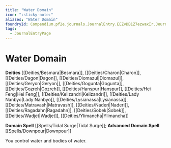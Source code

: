 ```yaml
---
title: "Water Domain"
icon: ":sticky-note:"
aliases: "Water Domain"
foundryId: Compendium.pf2e.journals.JournalEntry.EEZvDB1Z7ezwaxIr.JournalEntryPage.U8WVR6EDfmUaMCbu
tags:
  - JournalEntryPage
---
```


# Water Domain
**Deities** [[Deities/Besmara|Besmara]], [[Deities/Charon|Charon]], [[Deities/Dagon|Dagon]], [[Deities/Diomazul|Diomazul]], [[Deities/Geryon|Geryon]], [[Deities/Gogunta|Gogunta]], [[Deities/Gozreh|Gozreh]], [[Deities/Hanspur|Hanspur]], [[Deities/Hei Feng|Hei Feng]], [[Deities/Kelizandri|Kelizandri]], [[Deities/Lady Nanbyo|Lady Nanbyo]], [[Deities/Lysianassa|Lysianassa]], [[Deities/Matravash|Matravash]], [[Deities/Naderi|Naderi]], [[Deities/Ragadahn|Ragadahn]], [[Deities/Sobek|Sobek]], [[Deities/Wadjet|Wadjet]], [[Deities/Ylimancha|Ylimancha]]

**Domain Spell** [[Spells/Tidal Surge|Tidal Surge]]; **Advanced Domain Spell** [[Spells/Downpour|Downpour]]

You control water and bodies of water.